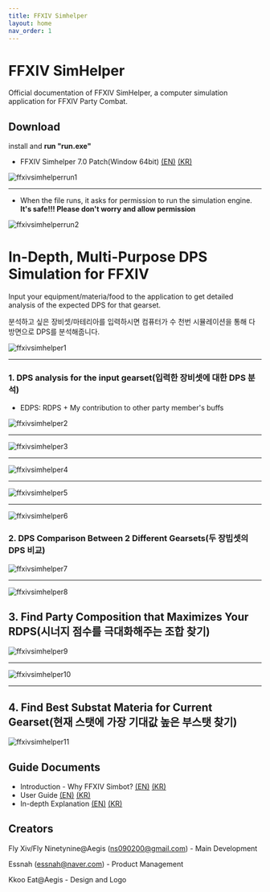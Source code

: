 ```yaml
---
title: FFXIV Simhelper 
layout: home
nav_order: 1
---
```


# FFXIV SimHelper 
Official documentation of FFXIV SimHelper, a computer simulation application for FFXIV Party Combat.

## Download
install and **run "run.exe"**

* FFXIV Simhelper 7.0 Patch(Window 64bit) [(EN)](https://drive.google.com/file/d/1BK1QHqb650Ib_P0PdXxOr0IkT3A1jS_Z/view?usp=drive_link) [(KR)](https://drive.google.com/file/d/1lv7iH7fpHkYcfF3DPR7ID1o6l9li-p93/view?usp=drive_link)

![ffxivsimhelperrun1](../../images/ffxivsimhelperrun.png)

---
* When the file runs, it asks for permission to run the simulation engine. **It's safe!!! Please don't worry and allow permission**

![ffxivsimhelperrun2](../../images/ffxivsimhelperrun2.png)

# In-Depth, Multi-Purpose DPS Simulation for FFXIV

Input your equipment/materia/food to the application to get detailed analysis of the expected DPS for that gearset.

분석하고 싶은 장비셋/마테리아를 입력하시면 컴퓨터가 수 천번 시뮬레이션을 통해 다방면으로 DPS를 분석해줍니다.

![ffxivsimhelper1](../../images/ffxivsimhelper1.png)

---

### 1. DPS analysis for the input gearset(입력한 장비셋에 대한 DPS 분석)
   * EDPS: RDPS + My contribution to other party member's buffs 

![ffxivsimhelper2](../../images/ffxivsimhelper2.png)

---

![ffxivsimhelper3](../../images/ffxivsimhelper3.png)

---

![ffxivsimhelper4](../../images/ffxivsimhelper4.png)

---

![ffxivsimhelper5](../../images/ffxivsimhelper5.png)

---

![ffxivsimhelper6](../../images/ffxivsimhelper6.png)


### 2. DPS Comparison Between 2 Different Gearsets(두 장빕셋의 DPS 비교)

![ffxivsimhelper7](../../images/ffxivsimhelper7.png)

---

![ffxivsimhelper8](../../images/ffxivsimhelper8.png)



## 3. Find Party Composition that Maximizes Your RDPS(시너지 점수를 극대화해주는 조합 찾기)
![ffxivsimhelper9](../../images/ffxivsimhelper9.png)

---

![ffxivsimhelper10](../../images/ffxivsimhelper10.png)

---

## 4. Find Best Substat Materia for Current Gearset(현재 스탯에 가장 기대값 높은 부스탯 찾기)
![ffxivsimhelper11](../../images/ffxivsimhelper11.png)

## Guide Documents
* Introduction - Why FFXIV Simbot? [(EN)]() [(KR)]()
* User Guide [(EN)]() [(KR)](../../download/FFXIV_SIMHELPER_사용설명서.pptx)
* In-depth Explanation [(EN)](./indepthen.html) [(KR)](./indepthkr.html)


## Creators
Fly Xiv/Fly Ninetynine@Aegis (ns090200@gmail.com) - Main Development

Essnah (essnah@naver.com) - Product Management

Kkoo Eat@Aegis - Design and Logo

